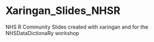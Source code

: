 # Xaringan_Slides_NHSR
 NHS R Community Slides created with xaringan and for the NHSDataDictionaRy workshop
